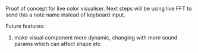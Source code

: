 Proof of concept for live color visualiser. Next steps will be using live FFT to send this a note name instead of keyboard input.

Future features:

1. make visual component more dynamic, changing with more sound params which can affect shape etc
